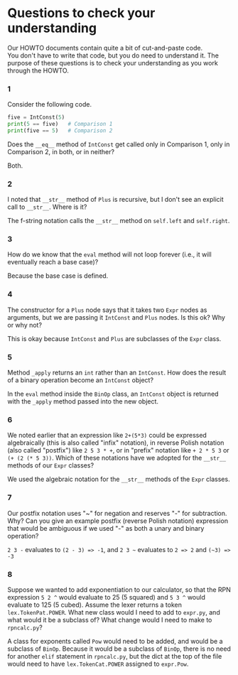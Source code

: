 # Questions to check your understanding

Our HOWTO documents contain quite a bit of cut-and-paste code.  
You don't have to write that code, but you do need to understand it. 
The purpose of these questions is to check your understanding as you 
work through the HOWTO.  

### 1 

Consider the following code. 
```python
five = IntConst(5)
print(5 == five)   # Comparison 1
print(five == 5)   # Comparison 2
```

Does the `__eq__` method of `IntConst` get called only in Comparison 
1, only in Comparison 2, in both, or in neither?

Both.

### 2

I noted that `__str__` method of
`Plus` is recursive, but I don't see an explicit call to `__str__`. 
Where is it?

The f-string notation calls the `__str__` method on `self.left` and `self.right`.

### 3

How do we know that the `eval` method will not loop forever (i.e., 
it will eventually reach a base case)?

Because the base case is defined.

### 4

The constructor for a `Plus` node says that it takes two `Expr` nodes
as arguments, but we are passing it `IntConst` and `Plus` nodes.  Is 
this ok?  Why or why not? 

This is okay because `IntConst` and `Plus` are subclasses of the `Expr`
class.

### 5

Method `_apply` returns an `int` rather than an `IntConst`.
How does the result of a binary operation become an
`IntConst` object? 

In the `eval` method inside the `BinOp` class, an `IntConst` object is 
returned with the `_apply` method passed into the new object.

### 6

We noted earlier that an expression like `2+(5*3)` could
be expressed algebraically (this is also called "infix" notation),
in reverse Polish notation (also called "postfix") like `2 5 3 * +`, or
in "prefix" notation like `+ 2 * 5 3` or `(+ (2 (* 5 3))`.  Which of 
these notations
have we adopted for the `__str__` methods of our `Expr` classes?

We used the algebraic notation for the `__str__` methods of the `Expr`
classes.

### 7 

Our postfix notation uses "~" for negation and reserves
"-" for subtraction.  Why? Can you give an example 
postfix (reverse Polish notation) expression that
would be ambiguous if we used "-" as both a 
unary and binary operation?

`2 3 -` evaluates to `(2 - 3) => -1`, and `2 3 ~` evaluates to `2 => 2`
and `(~3) => -3`

### 8

Suppose we wanted to add exponentiation to our calculator, so
that the RPN expression `5 2 ^` would evaluate to 25 (5 squared)
and `5 3 ^` would evaluate to 125 (5 cubed).  Assume the lexer
returns a token `lex.TokenPat.POWER`.  What new class would I
need to add to `expr.py`, and what would it be a subclass of? 
What change would I need to make to `rpncalc.py`?

A class for exponents called `Pow` would need to be added, and would be
a subclass of `BinOp`. Because it would be a subclass of `BinOp`, there
is no need for another `elif` statement in `rpncalc.py`, but the dict
at the top of the file would need to have `lex.TokenCat.POWER` assigned
to `expr.Pow`.